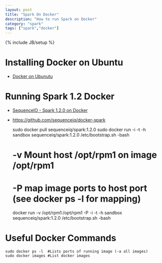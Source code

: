 ```yaml
---
layout: post
title: "Spark On Docker"
description: "How to run Spark on Docker"
category: "spark"
tags: ["spark","docker"]
---
```

{% include JB/setup %}

# Installing Docker on Ubuntu
* [Docker on Ubunutu](https://docs.docker.com/installation/ubuntulinux/)

# Running Spark 1.2 Docker

* [SequenceIO - Spark 1.2.0 on Docker](http://blog.sequenceiq.com/blog/2015/01/09/spark-1-2-0-docker/)
* https://github.com/sequenceiq/docker-spark


    sudo docker pull sequenceiq/spark:1.2.0
    sudo docker run -i -t -h sandbox sequenceiq/spark:1.2.0 /etc/bootstrap.sh -bash

    # -v Mount host /opt/rpm1 on image /opt/rpm1
    # -P map image ports to host port (see docker ps -l for mapping)
    docker run -v /opt/rpm1:/opt/rpm1 -P -i -t -h sandbox sequenceiq/spark:1.2.0 /etc/bootstrap.sh -bash

# Useful Docker Commands


    sudo docker ps -l  #Lists ports of running image (-a all images)
    sudo docker images #List docker images


